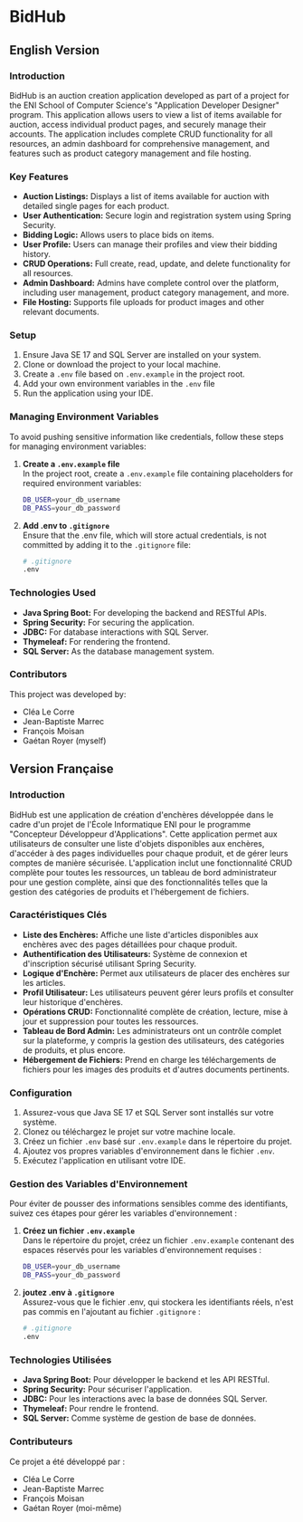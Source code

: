 # BidHub

## English Version

### Introduction
BidHub is an auction creation application developed as part of a project for the ENI School of Computer Science's "Application Developer Designer" program. This application allows users to view a list of items available for auction, access individual product pages, and securely manage their accounts. The application includes complete CRUD functionality for all resources, an admin dashboard for comprehensive management, and features such as product category management and file hosting.

### Key Features
- **Auction Listings:** Displays a list of items available for auction with detailed single pages for each product.
- **User Authentication:** Secure login and registration system using Spring Security.
- **Bidding Logic:** Allows users to place bids on items.
- **User Profile:** Users can manage their profiles and view their bidding history.
- **CRUD Operations:** Full create, read, update, and delete functionality for all resources.
- **Admin Dashboard:** Admins have complete control over the platform, including user management, product category management, and more.
- **File Hosting:** Supports file uploads for product images and other relevant documents.

### Setup
1. Ensure Java SE 17 and SQL Server are installed on your system.
2. Clone or download the project to your local machine.
3. Create a `.env` file based on `.env.example` in the project root.
4. Add your own environment variables in the `.env` file
5. Run the application using your IDE.

### Managing Environment Variables

To avoid pushing sensitive information like credentials, follow these steps for managing environment variables:

1. **Create a `.env.example` file**  
   In the project root, create a `.env.example` file containing placeholders for required environment variables:
   ```bash
   DB_USER=your_db_username
   DB_PASS=your_db_password
2. **Add .env to `.gitignore`**  
   Ensure that the .env file, which will store actual credentials, is not committed by adding it to the `.gitignore` file:
   ```bash
   # .gitignore
   .env
   
### Technologies Used
- **Java Spring Boot:** For developing the backend and RESTful APIs.
- **Spring Security:** For securing the application.
- **JDBC:** For database interactions with SQL Server.
- **Thymeleaf:** For rendering the frontend.
- **SQL Server:** As the database management system.

### Contributors
This project was developed by:
- Cléa Le Corre
- Jean-Baptiste Marrec
- François Moisan
- Gaétan Royer (myself)

## Version Française

### Introduction
BidHub est une application de création d'enchères développée dans le cadre d'un projet de l'École Informatique ENI pour le programme "Concepteur Développeur d'Applications". Cette application permet aux utilisateurs de consulter une liste d'objets disponibles aux enchères, d'accéder à des pages individuelles pour chaque produit, et de gérer leurs comptes de manière sécurisée. L'application inclut une fonctionnalité CRUD complète pour toutes les ressources, un tableau de bord administrateur pour une gestion complète, ainsi que des fonctionnalités telles que la gestion des catégories de produits et l'hébergement de fichiers.

### Caractéristiques Clés
- **Liste des Enchères:** Affiche une liste d'articles disponibles aux enchères avec des pages détaillées pour chaque produit.
- **Authentification des Utilisateurs:** Système de connexion et d'inscription sécurisé utilisant Spring Security.
- **Logique d'Enchère:** Permet aux utilisateurs de placer des enchères sur les articles.
- **Profil Utilisateur:** Les utilisateurs peuvent gérer leurs profils et consulter leur historique d'enchères.
- **Opérations CRUD:** Fonctionnalité complète de création, lecture, mise à jour et suppression pour toutes les ressources.
- **Tableau de Bord Admin:** Les administrateurs ont un contrôle complet sur la plateforme, y compris la gestion des utilisateurs, des catégories de produits, et plus encore.
- **Hébergement de Fichiers:** Prend en charge les téléchargements de fichiers pour les images des produits et d'autres documents pertinents.

### Configuration
1. Assurez-vous que Java SE 17 et SQL Server sont installés sur votre système.
2. Clonez ou téléchargez le projet sur votre machine locale.
3. Créez un fichier `.env` basé sur `.env.example` dans le répertoire du projet.
4. Ajoutez vos propres variables d'environnement dans le fichier `.env`.
5. Exécutez l'application en utilisant votre IDE.

### Gestion des Variables d'Environnement
Pour éviter de pousser des informations sensibles comme des identifiants, suivez ces étapes pour gérer les variables d'environnement :

1. **Créez un fichier `.env.example`**  
   Dans le répertoire du projet, créez un fichier `.env.example` contenant des espaces réservés pour les variables d'environnement requises :
   ```bash
   DB_USER=your_db_username
   DB_PASS=your_db_password
2. **joutez .env à `.gitignore`**  
   Assurez-vous que le fichier .env, qui stockera les identifiants réels, n'est pas commis en l'ajoutant au fichier `.gitignore` :
   ```bash
   # .gitignore
   .env

### Technologies Utilisées
- **Java Spring Boot:** Pour développer le backend et les API RESTful.
- **Spring Security:** Pour sécuriser l'application.
- **JDBC:** Pour les interactions avec la base de données SQL Server.
- **Thymeleaf:** Pour rendre le frontend.
- **SQL Server:** Comme système de gestion de base de données.

### Contributeurs
Ce projet a été développé par :
- Cléa Le Corre
- Jean-Baptiste Marrec
- François Moisan
- Gaétan Royer (moi-même)
